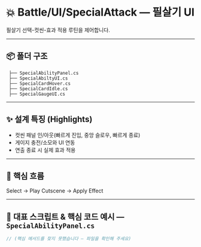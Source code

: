 # 💥 Battle/UI/SpecialAttack — 필살기 UI

필살기 선택-컷씬-효과 적용 루틴을 제어합니다.

---

## 📦 폴더 구조
```
 ├── SpecialAbilityPanel.cs
 ├── SpecialAbiltyUI.cs
 ├── SpecialCardHover.cs
 ├── SpecialCardIdle.cs
 ├── SpecialGaugeUI.cs
```

---

## ✨ 설계 특징 (Highlights)
- 컷씬 패널 인/아웃(빠르게 진입, 중앙 슬로우, 빠르게 종료)
- 게이지 충전/소모와 UI 연동
- 연출 종료 시 실제 효과 적용

---

## 🔁 핵심 흐름
Select → Play Cutscene → Apply Effect

---

## 🧩 대표 스크립트 & 핵심 코드 예시 — `SpecialAbilityPanel.cs`
```csharp
// (핵심 메서드를 찾지 못했습니다 — 파일을 확인해 주세요)
```
